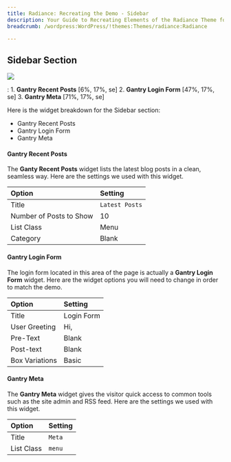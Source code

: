```yaml
---
title: Radiance: Recreating the Demo - Sidebar
description: Your Guide to Recreating Elements of the Radiance Theme for WordPress
breadcrumb: /wordpress:WordPress/!themes:Themes/radiance:Radiance

---
```


Sidebar Section
-----

![][demo1]

: 1. **Gantry Recent Posts** [6%, 17%, se]
  2. **Gantry Login Form** [47%, 17%, se]
  3. **Gantry Meta** [71%, 17%, se]

Here is the widget breakdown for the Sidebar section:

* Gantry Recent Posts
* Gantry Login Form
* Gantry Meta

#### Gantry Recent Posts

The **Ganty Recent Posts** widget lists the latest blog posts in a clean, seamless way. Here are the settings we used with this widget.

| Option                  | Setting        |
| :----------             | :----------    |
| Title                   | `Latest Posts` |
| Number of Posts to Show | 10             |
| List Class              | Menu           |
| Category                | Blank          |

#### Gantry Login Form

The login form located in this area of the page is actually a **Gantry Login Form** widget. Here are the widget options you will need to change in order to match the demo.

| Option            | Setting                         |
| :---------------- | :------------------------------ |
| Title             | Login Form                      |
| User Greeting     | Hi,                             |
| Pre-Text          | Blank                           |
| Post-text         | Blank                           |
| Box Variations    | Basic                           |

#### Gantry Meta

The **Gantry Meta** widget gives the visitor quick access to common tools such as the site admin and RSS feed. Here are the settings we used with this widget.

| Option      | Setting     |
| :---------- | :---------- |
| Title       | `Meta`      |
| List Class  | `menu`      |

[demo1]: assets/demo_6.jpeg
[roksprocket]: ../../plugins/roksprocket/